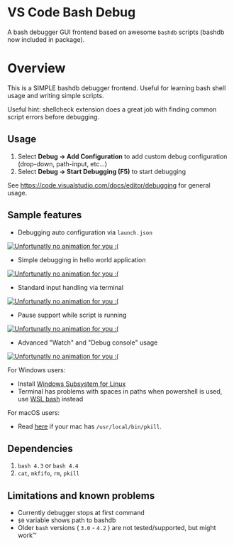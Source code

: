 # VS Code Bash Debug
A bash debugger GUI frontend based on awesome `bashdb` scripts (bashdb now included in package).

# Overview
This is a SIMPLE bashdb debugger frontend. Useful for learning bash shell usage and writing simple scripts.

Useful hint: shellcheck extension does a great job with finding common script errors before debugging.

## Usage
1. Select **Debug -> Add Configuration** to add custom debug configuration (drop-down, path-input, etc...)
1. Select **Debug -> Start Debugging (F5)** to start debugging

See https://code.visualstudio.com/docs/editor/debugging for general usage.

## Sample features
- Debugging auto configuration via `launch.json`

[![Unfortunatly no animation for you :(](https://raw.githubusercontent.com/rogalmic/vscode-bash-debug/gif/images/bash-debug-samp-launch-autoconfig.gif "Creating launch configuration, then launching debugger for one of scripts in workarea...")](https://raw.githubusercontent.com/rogalmic/vscode-bash-debug/gif/images/bash-debug-samp-launch-autoconfig.gif)

- Simple debugging in hello world application

[![Unfortunatly no animation for you :(](https://raw.githubusercontent.com/rogalmic/vscode-bash-debug/gif/images/bash-debug-samp-hello-world.gif "Creating launch configuration, then launching debugger for one of scripts in workarea...")](https://raw.githubusercontent.com/rogalmic/vscode-bash-debug/gif/images/bash-debug-samp-hello-world.gif)

- Standard input handling via terminal

[![Unfortunatly no animation for you :(](https://raw.githubusercontent.com/rogalmic/vscode-bash-debug/gif/images/bash-debug-samp-stdin-usage.gif "Creating launch configuration, then launching debugger for one of scripts in workarea...")](https://raw.githubusercontent.com/rogalmic/vscode-bash-debug/gif/images/bash-debug-samp-stdin-usage.gif)

- Pause support while script is running

[![Unfortunatly no animation for you :(](https://raw.githubusercontent.com/rogalmic/vscode-bash-debug/gif/images/bash-debug-samp-pause-support.gif "Creating launch configuration, then launching debugger for one of scripts in workarea...")](https://raw.githubusercontent.com/rogalmic/vscode-bash-debug/gif/images/bash-debug-samp-pause-support.gif)

- Advanced "Watch" and "Debug console" usage

[![Unfortunatly no animation for you :(](https://raw.githubusercontent.com/rogalmic/vscode-bash-debug/gif/images/bash-debug-samp-watch-advanced.gif "Creating launch configuration, then launching debugger for one of scripts in workarea...")](https://raw.githubusercontent.com/rogalmic/vscode-bash-debug/gif/images/bash-debug-samp-watch-advanced.gif)


For Windows users:
- Install [Windows Subsystem for Linux](https://en.wikipedia.org/wiki/Windows_Subsystem_for_Linux)
- Terminal has problems with spaces in paths when powershell is used, use [WSL bash](https://github.com/Microsoft/vscode/issues/22317) instead

For macOS users:
- Read [here](https://github.com/rogalmic/vscode-bash-debug/wiki/macOS:-avoid-use-of--usr-local-bin-pkill) if your mac has `/usr/local/bin/pkill`.

## Dependencies
1. `bash 4.3` or `bash 4.4`
2. `cat`, `mkfifo`, `rm`, `pkill`

## Limitations and known problems
* Currently debugger stops at first command
* `$0` variable shows path to bashdb
* Older `bash` versions ( `3.0` - `4.2` ) are not tested/supported, but might work™
